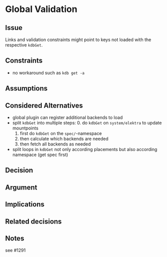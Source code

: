 # Global Validation

## Issue

Links and validation constraints might point to keys not loaded
with the respective `kdbGet`.

## Constraints

- no workaround such as `kdb get -a`

## Assumptions

## Considered Alternatives

- global plugin can register additional backends to load
- split `kdbGet` into multiple steps:
  0. do `kdbGet` on `system/elektra` to update mountpoints
  1. first do `kdbGet` on the `spec/`-namespace
  2. then calculate which backends are needed
  3. then fetch all backends as needed
- split loops in `kdbGet` not only according placements
  but also according namespace (get spec first)


## Decision

## Argument

## Implications

## Related decisions

## Notes

see #1291
